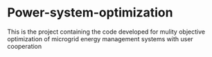 # Power-system-optimization
This is the project containing the code developed for mulity objective optimization of microgrid energy management systems with user cooperation
